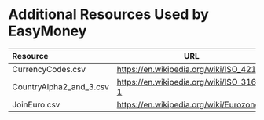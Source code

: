 Additional Resources Used by EasyMoney
======================================

| Resource                |                   URL                    |
|:------------------------|------------------------------------------|
| CurrencyCodes.csv       | https://en.wikipedia.org/wiki/ISO_4217   |
| CountryAlpha2_and_3.csv | https://en.wikipedia.org/wiki/ISO_3166-1 |
| JoinEuro.csv            | https://en.wikipedia.org/wiki/Eurozone   |


